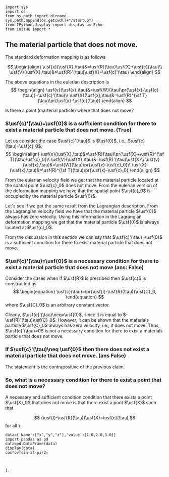 
$$
\newcommand{\forcemag}{f}
\newcommand{\physF}{\boldsymbol{\mathfrak{f}}}
\newcommand{\physB}{\mathscr{b}} % Width of the thin film
\newcommand{\physE}{{\mathpzc{E}}} % Young's modulus of the thin film
\newcommand{\physh}{\mathscr{h}} % Thickness of the thin film.
\newcommand{\physe}{\mathbscr{e}} % Thickness of the thin film.
\newcommand{\physf}{\boldsymbol{\mathfrak{f}}} % Thickness of the thin film.
\newcommand{\physm}{\mathscr{m}}
\newcommand{\physu}{\mathbscr{u}}
\newcommand{\physw}{\mathscr{w}}
\newcommand{\rtple}[1]{\boldsymbol{#1}}
\renewcommand{\u}[1]{\boldsymbol{#1}}
\newcommand{\OriginRefEucldPtSpace}{O_{\mathrm{ R}}}
\newcommand{\MapManifoldToRefEucldPtSpace}{\kappa_{\mathrm{ R}}}
\renewcommand{\t}[1]{\tilde{#1}}
\renewcommand{\b}[1]{\mathbb{#1}}
\renewcommand{\c}[1]{\mathcal{#1}}
\newcommand{\lsc}[2][\mathscr{l}]{{}^{ #1 }\! #2}
\newcommand{\lscH}[1]{\lsc[H]{#1}}
\newcommand{\dsf}[1]{\Delta\boldsymbol{\sf #1}}
\newcommand{\tpsb}[1]{\left. #1 \right.^{\sf T}}
\newcommand{\tps}[1]{\left( #1 \right)^{\sf T}}
\newcommand{\usf}[1]{\u{\sf #1}}
\newcommand{\busf}[1]{\bar{\usf{ #1}}}
\newcommand{\tu}[1]{\tilde{\u{ #1}}}
\newcommand{\tusf}[1]{\tilde{\usf{ #1}}}
\newcommand{\btusf}[1]{\bar{\tusf{ #1}}}
\newcommand{\pr}[1]{\left( #1 \right)}
\newcommand{\D}[1]{D\hspace{-.1em}#1}
\newcommand{\Dr}{D\hspace{-.1em}\varrho}
\newcommand{\Drp}{\Dr^{+}}
\newcommand{\Drm}{\Dr^{-}}
\newcommand{\Dro}{\dot{\rho}}
\newcommand{\DDro}{\ddot{\rho}}
\newcommand{\Df}{\dot{f}}
\newcommand{\DDf}{\ddot{f}}
\newcommand{\Drop}{\Dro^{+}}
\newcommand{\Drom}{\Dro^{-}}
\newcommand{\Dl}{\dot{l}}
\newcommand{\Da}{\dot{a}}
\newcommand{\DDl}{\ddot{l}}
\newcommand{\DF}{\dot{F}}
\newcommand{\DDF}{\ddot{F}}
\newcommand{\Dlp}{\Dl^{+}}
\newcommand{\Dlm}{\Dl^{-}}
\newcommand{\Dam}{\Da^{-}}
\newcommand{\Deq}{\mathcal{D}^{\circ}}
\newcommand{\Dst}{\mathcal{D}^{\stable}}
\newcommand{\Dnt}{\mathcal{D}^{\odot}}
\newcommand{\Dunst}{\mathcal{D}^{\otimes}}
\newcommand{\conf}{\boldsymbol{\kappa}}
\newcommand{\confp}{\tilde{\boldsymbol{\kappa}}}$$


```

import sys
import os
from os.path import dirname
sys.path.append(os.getcwd()+"/startup")
from IPython.display import display as Echo
from initHK import *

```

## The material particle that does not move.
The standard deformation mapping is as follows


$$
\begin{align}
\usf{x}(\usf{X},\tau)&=\usf{R}(\tau)\usf{X}+\usf{c}(\tau)\\
\usf{V}(\usf{X},\tau)&=\usf{R}'(\tau)\usf{X}+\usf{c}'(\tau)
\end{align}
$$

The above equations in the eulerian description is
$$
\begin{align}
\usf{v}(\usf{x},\tau)&=\usf{W}(\tau)\pr{\usf{x}-\usf{c}(\tau)}+\usf{c}'(\tau)\\
\usf{X}(\usf{x},\tau)&=\usf{R}^{\sf T}(\tau)\pr{\usf{x}-\usf{c}(\tau)}
\end{align}
$$

Is there a point (marterial particle) where that does not move?




### $\usf{c}'(\tau)=\usf{0}$ is a sufficient condition for there to exist a material particle that does not move. (True)
Let us consider the case $\usf{c}'(\tau)$ is $\usf{0}$, i.e., $\usf{c}(\tau)=\usf{c}_0$.
$$
\begin{align}
\usf{x}(\usf{X},\tau)&=\usf{R}(\tau)\pr{\usf{X}+\usf{R}^{\sf T}(\tau)\usf{c}_0}\\
\usf{V}(\usf{X},\tau)&=\usf{R}'(\tau)\usf{X}\\
\usf{v}(\usf{x},\tau)&=\usf{W}(\tau)\pr{\usf{x}-\usf{c}_0}\\
\usf{X}(\usf{x},\tau)&=\usf{R}^{\sf T}(\tau)\pr{\usf{x}-\usf{c}_0}
\end{align}
$$

From the eulerian velocity field we get that the material particle located at the spatial point $\usf{c}_0$ does not move. From the eulerian version of the deformation mapping we have that the spatial point $\usf{c}_0$ is occupied by the material particle $\usf{0}$.

Let's see if we get the same result from the Lagrangian description. From the Lagrangian velocity field we have that the material particle $\usf{0}$ always has zero velocity. Using this information in the Lagrangian deformation mapping we get that the material particle $\usf{0}$ is always located at $\usf{c}_0$.

From the discussion in this section we can say that $\usf{c}'(\tau)=\usf{0}$ is a sufficient condition for there to exist material particle that does not move.



###  $\usf{c}'(\tau)=\usf{0}$ is a necessary condition for there to exist a material particle that does not move (ans: False)

Consider the cases when if $\usf{R}$ is presribed then $\usf{c}$ is constructed as
$$
\begin{equation}
\usf{c}(\tau)=\pr{\usf{I}-\usf{R}(\tau)}\usf{C}_0,
\end{equation}
$$
where $\usf{C}_0$ is an arbitrary constant vector.

Clearly, $\usf{c}'(\tau)\neq=\usf{0}$, since it is equal to $-\usf{R}'(\tau)\usf{C}_0$. However, it can be shown that the materials particle $\usf{C}_0$ always has zero velocity, i.e., it does not move. Thus, $\usf{c}'(\tau)=0$ is not a necessary condition for there to exist a materials particle that does not move.





### If $\usf{c}'(\tau)\neq \usf{0}$ then there does not  exist a material particle that does not move. (ans False)

The statement is the contrapositive of the previous claim.







### So, what is a necessary condition for there to exist a point that does not move?

A necessary and sufficient condition condition  that there exists a point $\usf{X}_0$ that does not move is that there exist a pont $\usf{X}$ such that

$$
(\usf{I}-\usf{R}(\tau))\usf{X}=\usf{c}(\tau)
$$
for all $\tau$.












```
data={'Name':["x","y","z"],'value':[1.0,2.0,3.0]}
import pandas as pd
data=pd.DataFrame(data)
display(data)
cos*ov*sin-at-pi/2;
```








```


1.
```
